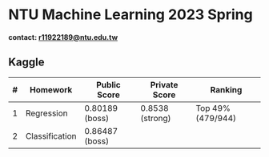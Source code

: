 # NTU Machine Learning 2023 Spring

#### contact: r11922189@ntu.edu.tw

## Kaggle

| # | Homework | Public Score | Private Score | Ranking |
| - | -------- | ------------ | ------------- | ------- |
| 1 | Regression | 0.80189 (boss) | 0.8538 (strong) | Top 49% (479/944) |
| 2 | Classification | 0.86487 (boss) | | |
